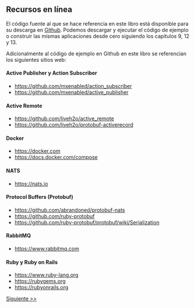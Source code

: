 ## Recursos en línea

El código fuente al que se hace referencia en este libro está disponible para
su descarga en [Github][]. Podemos descargar y ejecutar el código de ejemplo o
construir las mismas aplicaciones desde cero siguiendo los capítulos 9, 12 y 13.

Adicionalmente al código de ejemplo en Github en este libro se referencian los
siguientes sitios web:

#### Active Publisher y Action Subscriber

* https://github.com/mxenabled/action_subscriber
* https://github.com/mxenabled/active_publisher

#### Active Remote

* https://github.com/liveh2o/active_remote
* https://github.com/liveh2o/protobuf-activerecord

#### Docker

* https://docker.com
* https://docs.docker.com/compose

#### NATS

* https://nats.io

#### Protocol Buffers (Protobuf)

* https://github.com/abrandoned/protobuf-nats
* https://github.com/ruby-protobuf
* https://github.com/ruby-protobuf/protobuf/wiki/Serialization

#### RabbitMQ

* https://www.rabbitmq.com

#### Ruby y Ruby on Rails

* https://www.ruby-lang.org
* https://rubygems.org
* https://rubyonrails.org

[Siguiente >>](006-acknowledgements.es.md)

[GitHub]: https://github.com/kevinwatson/rails-microservices-sample-code
